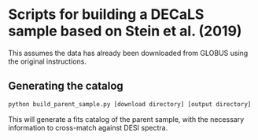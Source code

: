 # Scripts for building a DECaLS sample based on Stein et al. (2019)


This assumes the data has already been downloaded from GLOBUS using the original instructions.

## Generating the catalog 

```bash
python build_parent_sample.py [download directory] [output directory]
```
This will generate a fits catalog of the parent sample, with the necessary information to cross-match against DESI spectra.
